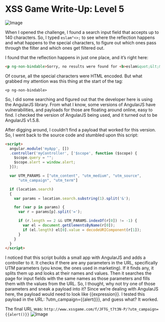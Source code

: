 # XSS Game Write-Up: Level 5 
![Image](https://github.com/user-attachments/assets/45390bc5-7ce4-49e7-ba45-5b07dfd365e7)


When I opened the challenge, I found a search input field that accepts up to 140 characters. So, I typed `eslam"<>;` to see where the reflection happens and what happens to the special characters, to figure out which ones pass through the filter and which ones get filtered out.

I found that the reflection happens in just one place, and it’s right here:
```html
<p ng-non-bindable>Sorry, no results were found for <b>eslam&quot;&lt;&gt;</b>.</p>
``` 
Of course, all the special characters were HTML encoded. 
But what grabbed my attention was this thing at the start of the tag: 
 
`<p ng-non-bindable>`  

So, I did some searching and figured out that the developer here is using the AngularJS library. From what I know, some versions of AngularJS have vulnerabilities, and payloads for those are floating around online, easy to find. 
I checked the version of AngularJS being used, and it turned out to be AngularJS v1.5.8. 

After digging around, I couldn’t find a payload that worked for this version. 
So, I went back to the source code and stumbled upon this script: 
```html
<script>
  angular.module('myApp', [])
  .controller('myController', ['$scope', function ($scope) {
    $scope.query = "";
    $scope.alert = window.alert;
  }]);

  var UTM_PARAMS = ["utm_content", "utm_medium", "utm_source",
      "utm_campaign", "utm_term"]

  if (location.search)
  {
    var params = location.search.substring(1).split('&');

    for (var p in params) {
      var r = params[p].split('=');

      if (r.length == 2 && UTM_PARAMS.indexOf(r[0]) != -1) {
        var el = document.getElementsByName(r[0]);
        if (el.length) el[0].value = decodeURIComponent(r[1]);
      }
    }
  }
</script>
``` 
I noticed that this script builds a small app with AngularJS and adds a controller to it. It checks if there are any parameters in the URL, specifically UTM parameters (you know, the ones used in marketing). 
If it finds any, it splits them up and looks at their names and values. 
Then it searches the page for input fields with the same names as those parameters and fills them with the values from the URL. 
So, I thought, why not try one of those parameters and sneak a payload into it? 
Since we’re dealing with AngularJS here, the payload would need to look like {{expression}}. 
I tested this payload in the URL: ?utm_campaign={{alert()}}, and guess what? It worked. 

The final URL was: 
`http://www.xssgame.com/f/JFTG_t7t3N-P/?utm_campaign={{alert()}}` 
![Image](https://github.com/user-attachments/assets/f1777922-3efd-41d8-ab89-762ccc1fb9b9)
